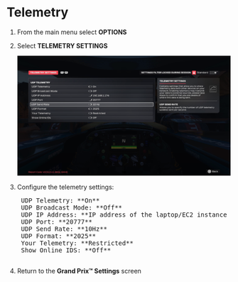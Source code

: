 # Telemetry

1. From the main menu select **OPTIONS**

2. Select **TELEMETRY SETTINGS**

   ![Telemetry Settings](../assets/screenshots/telemetry.png)

3. Configure the telemetry settings:

    <pre>
    UDP Telemetry: **On**
    UDP Broadcast Mode: **Off**
    UDP IP Address: **IP address of the laptop/EC2 instance running the container**
    UDP Port: **20777**
    UDP Send Rate: **10Hz**
    UDP Format: **2025**
    Your Telemetry: **Restricted**
    Show Online IDS: **Off**
    </pre>

4. Return to the **Grand Prix™ Settings** screen
